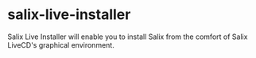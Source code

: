 salix-live-installer
====================

Salix Live Installer will enable you to install Salix from the comfort of Salix LiveCD's graphical environment.
